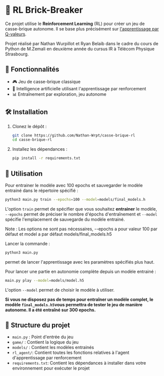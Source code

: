 # 🧱 RL Brick-Breaker

 Ce projet utilise le **Reinforcement Learning** (RL) pour créer un jeu de casse-brique autonome. Il se base plus précisément sur [l'apprentissage par Q-valeurs](https://fr.wikipedia.org/wiki/Q-learning). 
 
 Projet réalisé par Nathan Wurpillot et Ryan Belaib dans le cadre du cours de Python de M.Zemali en deuxième année du cursus IR à Télécom Physique Strasbourg.

## 🚀 Fonctionnalités

- 🎮 Jeu de casse-brique classique
- 🧠 Intelligence artificielle utilisant l'apprentissage par renforcement
- 📊 Entraînement par exploration, jeu autonome

## 🛠️ Installation

1. Clonez le dépôt :
    ```bash
    git clone https://github.com/Nathan-Wrpt/casse-brique-rl
    cd casse-brique-rl
    ```

2. Installez les dépendances :
    ```bash
    pip install -r requirements.txt
    ```

## 🎯 Utilisation

Pour entrainer le modèle avec 100 epochs et sauvegarder le modèle entrainé dans le répertoire spécifié :
```bash
python3 main.py train --epochs=100 --model=models/final_models.h
```
L'option ```train``` permet de spécifier que vous souhaitez **entrainer** le modèle, ```--epochs``` permet de préciser le nombre d'épochs d'entraînement et ```--model``` spécifie l'emplacement de sauvegarde du modèle entrainé.

Note : Les options ne sont pas nécessaires, --epochs a pour valeur 100 par défaut et model a par défaut models/final_models.h5

Lancer la commande :

```bash
python3 main.py
```
permet de lancer l'apprentissage avec les paramètres spécifiés plus haut.

Pour lancer une partie en autonomie complète depuis un modèle entrainé :

```bash
main.py play --model=models/model.h5
```
L'option ```--model``` permet de choisir le modèle à utiliser.

**Si vous ne disposez pas de temps pour entraîner un modèle complet, le modèle ```final_models.h5```vous permettra de tester le jeu de manière autonome. Il a été entraîné sur 300 epochs.**


## 📂 Structure du projet

- `main.py` : Point d'entrée du jeu
- `game/` : Contient la logique du jeu
- `models/` : Contient les modèles entrainés
- `rl_agent/`: Contient toutes les fonctions relatives à l'agent d'apprentissage par renforcement
- `requirements.txt`: Contient les dépendances à installer dans votre environnement pour exécuter le projet

